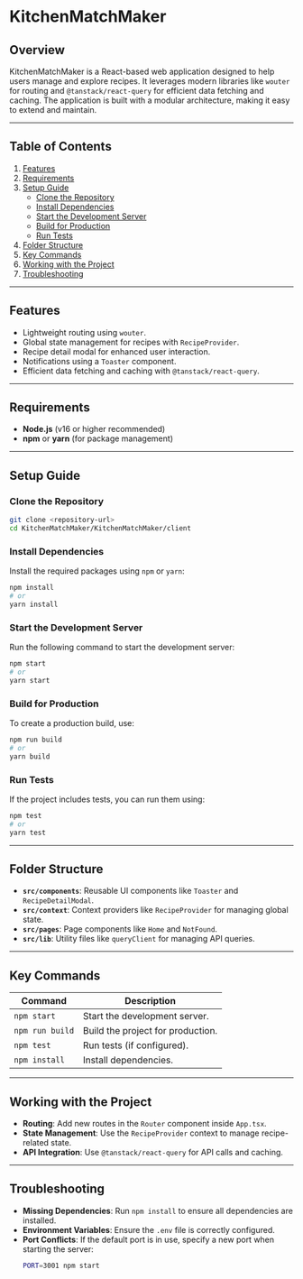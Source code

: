 # KitchenMatchMaker

## Overview

KitchenMatchMaker is a React-based web application designed to help users manage and explore recipes. It leverages modern libraries like `wouter` for routing and `@tanstack/react-query` for efficient data fetching and caching. The application is built with a modular architecture, making it easy to extend and maintain.

---

## Table of Contents

1. [Features](#features)
2. [Requirements](#requirements)
3. [Setup Guide](#setup-guide)
   - [Clone the Repository](#clone-the-repository)
   - [Install Dependencies](#install-dependencies)
   - [Start the Development Server](#start-the-development-server)
   - [Build for Production](#build-for-production)
   - [Run Tests](#run-tests)
4. [Folder Structure](#folder-structure)
5. [Key Commands](#key-commands)
6. [Working with the Project](#working-with-the-project)
7. [Troubleshooting](#troubleshooting)

---

## Features

- Lightweight routing using `wouter`.
- Global state management for recipes with `RecipeProvider`.
- Recipe detail modal for enhanced user interaction.
- Notifications using a `Toaster` component.
- Efficient data fetching and caching with `@tanstack/react-query`.

---

## Requirements

- **Node.js** (v16 or higher recommended)
- **npm** or **yarn** (for package management)

---

## Setup Guide

### Clone the Repository

```bash
git clone <repository-url>
cd KitchenMatchMaker/KitchenMatchMaker/client
```

### Install Dependencies

Install the required packages using `npm` or `yarn`:

```bash
npm install
# or
yarn install
```

### Start the Development Server

Run the following command to start the development server:

```bash
npm start
# or
yarn start
```

### Build for Production

To create a production build, use:

```bash
npm run build
# or
yarn build
```

### Run Tests

If the project includes tests, you can run them using:

```bash
npm test
# or
yarn test
```

---

## Folder Structure

- **`src/components`**: Reusable UI components like `Toaster` and `RecipeDetailModal`.
- **`src/context`**: Context providers like `RecipeProvider` for managing global state.
- **`src/pages`**: Page components like `Home` and `NotFound`.
- **`src/lib`**: Utility files like `queryClient` for managing API queries.

---

## Key Commands

| Command         | Description                       |
| --------------- | --------------------------------- |
| `npm start`     | Start the development server.     |
| `npm run build` | Build the project for production. |
| `npm test`      | Run tests (if configured).        |
| `npm install`   | Install dependencies.             |

---

## Working with the Project

- **Routing**: Add new routes in the `Router` component inside `App.tsx`.
- **State Management**: Use the `RecipeProvider` context to manage recipe-related state.
- **API Integration**: Use `@tanstack/react-query` for API calls and caching.

---

## Troubleshooting

- **Missing Dependencies**: Run `npm install` to ensure all dependencies are installed.
- **Environment Variables**: Ensure the `.env` file is correctly configured.
- **Port Conflicts**: If the default port is in use, specify a new port when starting the server:
  ```bash
  PORT=3001 npm start
  ```
